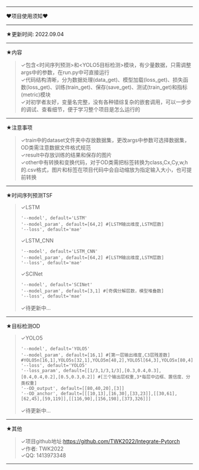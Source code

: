 ***
&#10084;项目使用须知&#10084;
***
&#9733;更新时间: 2022.09.04
***
&#9733;内容
>&#10003;包含<时间序列预测>和<YOLO5目标检测>模块，有少量数据，只需调整args中的参数，在run.py中可直接运行  
>&#10003;代码结构清晰，分为数据处理(data_get)、模型加载(loss_get)、损失函数(loss_get)、训练(train_get)、保存(save_get)、测试(train_get)和指标(metric)模块  
>&#10003;对初学者友好，变量名完整，没有各种错综复杂的嵌套调用，可以一步步的调试、查看细节，便于学习整个项目是怎么运行的  
***
&#9733;注意事项
>&#10003;train中的dataset文件夹中存放数据集，更改args中参数可选择数据集，OD类需注意数据文件格式规范  
>&#10003;result中存放训练的结果和保存的图片  
>&#10003;other中有转换和变换代码，对于OD类需把标签转换为class,Cx,Cy,w,h的.csv格式，图片和标签在项目代码中会自动缩放为指定输入大小，也可提前转换  
***
&#9733;时间序列预测TSF
>&#10003;LSTM  
>```
>'--model', default='LSTM'
>'--model_param', default=[64,2] #[LSTM输出维度,LSTM层数]
>'--loss', default='mae'
>```
>&#10003;LSTM_CNN  
>```
>'--model', default='LSTM_CNN'
>'--model_param', default=[64,2] #[LSTM输出维度,LSTM层数]
>'--loss', default='mae'
>```
>&#10003;SCINet  
>```
>'--model', default='SCINet'
>'--model_param', default=[3,1] #[奇偶分解层数，模型堆叠数]
>'--loss', default='mae'
>```
>&#10003;待更新中...
***
&#9733;目标检测OD
>&#10003;YOLO5  
>```
>'--model', default='YOLO5'
>'--model_param', default=[16,1] #[第一层输出维度,C3层残差数] #YOLO5n[16,1],YOLO5s[32,1],YOLO5m[48,2],YOLO5l[64,3],YOLO5x[80,4]
>'--loss', default='YOLO5'
>'--loss_param', default=[[1/3,1/3,1/3],[0.3,0.4,0.3],[0.4,0.4,0.2],[0.5,0.3,0.2]] #[三个输出层权重,3*每层中边框、置信度、分类权重]
>'--OD_output', default=[[80,40,20],[3]]
>'--OD_anchor', default=[[[10,13],[16,30],[33,23]],[[30,61],[62,45],[59,119]],[[116,90],[156,198],[373,326]]]
>```
>&#10003;待更新中...
***
&#9733;其他
>&#10003;项目github地址:https://github.com/TWK2022/Integrate-Pytorch  
>&#10003;作者: TWK2022  
>&#10003;QQ: 1413973348  
***
